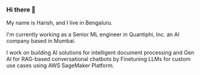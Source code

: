 ### Hi there 👋

My name is Harish, and I live in Bengaluru.

I'm currently working as a Senior ML engineer in Quantiphi, Inc. an AI company based in Mumbai. 

I work on building AI solutions for intelligent document processing and Gen AI for RAG-based conversational chatbots by Finetuning LLMs for custom use cases using AWS SageMaker Platform.



<!--
**harishahe04/harishahe04** is a ✨ _special_ ✨ repository because its `README.md` (this file) appears on your GitHub profile.

Here are some ideas to get you started:

- 🔭 I’m currently working on ...
- 🌱 I’m currently learning ...
- 👯 I’m looking to collaborate on ...
- 🤔 I’m looking for help with ...
- 💬 Ask me about ...
- 📫 How to reach me: ...
- 😄 Pronouns: ...
- ⚡ Fun fact: ...
-->
